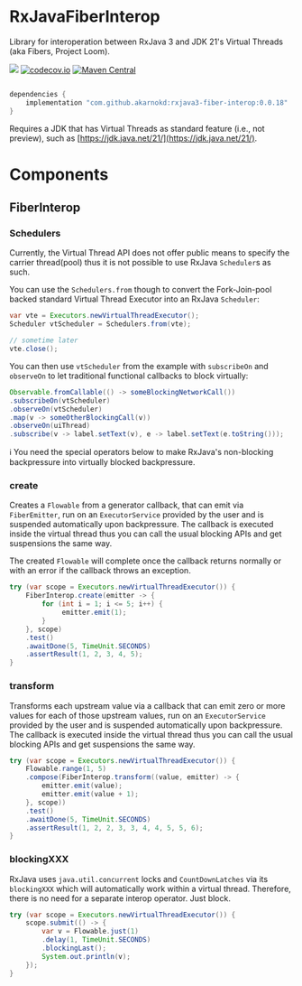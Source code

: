 # RxJavaFiberInterop

Library for interoperation between RxJava 3 and JDK 21's Virtual Threads (aka Fibers, Project Loom).

<a href='https://github.com/akarnokd/RxJavaFiberInterop/actions?query=workflow%3A%22Java+CI+with+Gradle%22'><img src='https://github.com/akarnokd/RxJavaFiberInterop/workflows/Java%20CI%20with%20Gradle/badge.svg'></a>
[![codecov.io](http://codecov.io/github/akarnokd/RxJavaFiberInterop/coverage.svg?branch=master)](http://codecov.io/github/akarnokd/RxJavaFiberInterop?branch=master)
[![Maven Central](https://maven-badges.herokuapp.com/maven-central/com.github.akarnokd/rxjava3-fiber-interop/badge.svg)](https://maven-badges.herokuapp.com/maven-central/com.github.akarnokd/rxjava3-fiber-interop)

```groovy

dependencies {
    implementation "com.github.akarnokd:rxjava3-fiber-interop:0.0.18"
}
```

Requires a JDK that has Virtual Threads as standard feature (i.e., not preview), such as [https://jdk.java.net/21/](https://jdk.java.net/21/).

# Components

## FiberInterop

### Schedulers

Currently, the Virtual Thread API does not offer public means to specify the carrier thread(pool) thus it is not possible to use RxJava `Scheduler`s as such.

You can use the `Schedulers.from` though to convert the Fork-Join-pool backed standard Virtual Thread Executor into an RxJava `Scheduler`:

```java
var vte = Executors.newVirtualThreadExecutor();
Scheduler vtScheduler = Schedulers.from(vte);

// sometime later
vte.close();
```

You can then use `vtScheduler` from the example with `subscribeOn` and `observeOn` to let traditional functional callbacks to block virtually:

```java
Observable.fromCallable(() -> someBlockingNetworkCall())
.subscribeOn(vtScheduler)
.observeOn(vtScheduler)
.map(v -> someOtherBlockingCall(v))
.observeOn(uiThread)
.subscribe(v -> label.setText(v), e -> label.setText(e.toString()));
```

:information_source: You need the special operators below to make RxJava's non-blocking backpressure into virtually blocked backpressure.

### create

Creates a `Flowable` from a generator callback, that can emit via `FiberEmitter`, run on an `ExecutorService` provided by the user and
is suspended automatically upon backpressure. The callback is executed inside the virtual thread thus you can call the usual blocking APIs and get suspensions the same way.

The created `Flowable` will complete once the callback returns normally or with an error if the callback throws an exception.

```java
try (var scope = Executors.newVirtualThreadExecutor()) {
    FiberInterop.create(emitter -> {
        for (int i = 1; i <= 5; i++) {
             emitter.emit(1);
        }
    }, scope)
    .test()
    .awaitDone(5, TimeUnit.SECONDS)
    .assertResult(1, 2, 3, 4, 5);
}
```

### transform

Transforms each upstream value via a callback that can emit zero or more values for each of those upstream values, run on an `ExecutorService` provided by the user and is suspended automatically upon backpressure. The callback is executed inside the virtual thread thus you can call the usual blocking APIs and get suspensions the same way.

```java
try (var scope = Executors.newVirtualThreadExecutor()) {
    Flowable.range(1, 5)
    .compose(FiberInterop.transform((value, emitter) -> {
        emitter.emit(value);
        emitter.emit(value + 1);
    }, scope))
    .test()
    .awaitDone(5, TimeUnit.SECONDS)
    .assertResult(1, 2, 2, 3, 3, 4, 4, 5, 5, 6);
}
```

### blockingXXX

RxJava uses `java.util.concurrent` locks and `CountDownLatches` via its `blockingXXX` which will automatically work within a virtual thread. Therefore, there is no need for a separate interop operator. Just block.

```java
try (var scope = Executors.newVirtualThreadExecutor()) {
    scope.submit(() -> {
        var v = Flowable.just(1)
        .delay(1, TimeUnit.SECONDS)
        .blockingLast();
        System.out.println(v);
    });
}
```
